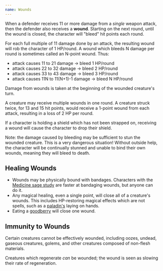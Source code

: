 ```yaml
---
name: Wounds
---
```


When a defender receives 11 or more damage from a *single* weapon attack, then the defender also receives a <strong>wound</strong>. Starting on the next round, until the wound is closed, the character will "bleed" hit points each round.

For each full multiple of 11 damage done by an attack, the resulting wound will rob the character of 1 HP/round. A wound which bleeds N damage per round is sometimes called an N-point wound. Thus:

- attack causes 11 to 21 damage -> bleed 1 HP/round
- attack causes 22 to 32 damage -> bleed 2 HP/round
- attack causes 33 to 43 damage -> bleed 3 HP/round
- attack causes 11N to 11(N+1)-1 damage -> bleed N HP/round

Damage from wounds is taken at the beginning of the wounded creature's turn.

A creature may receive multiple wounds in one round. A creature struck twice, for 13 and 15 hit points, would receive a 1-point wound from each attack, resulting in a loss of 2 HP per round.

If a character is holding a shield which has not been strapped on, receiving a wound will cause the character to drop their shield.

Note: the damage caused by bleeding may be sufficient to stun the wounded creature. This is a very dangerous situation! Without outside help, the character will be continually stunned and unable to bind their own wounds, meaning they will bleed to death.

## Healing Wounds
 
- Wounds may be physically bound with bandages. Characters with the [Medicine sage study](/dnd/medicine) are faster at bandaging wounds, but anyone can do it.
- Any magical healing, even a single point, will close all of a creature's wounds. This includes HP-restoring magical effects which are not spells, such as a [paladin's](/dnd/paladin) laying on hands.
- Eating a [goodberry](/dnd/spells/goodberry) will close one wound.

## Immunity to Wounds

Certain creatures cannot be effectively wounded, including oozes, undead, gaseous creatures, golems, and other creatures composed of non-flesh materials.

Creatures which regenerate <em>can</em> be wounded; the wound is seen as slowing their rate of regeneration.
